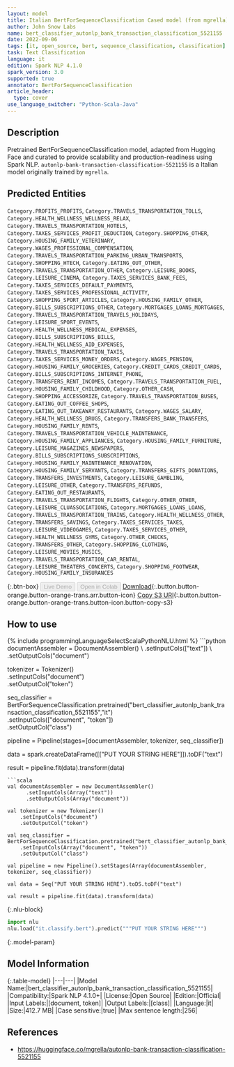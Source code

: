 ```yaml
---
layout: model
title: Italian BertForSequenceClassification Cased model (from mgrella)
author: John Snow Labs
name: bert_classifier_autonlp_bank_transaction_classification_5521155
date: 2022-09-06
tags: [it, open_source, bert, sequence_classification, classification]
task: Text Classification
language: it
edition: Spark NLP 4.1.0
spark_version: 3.0
supported: true
annotator: BertForSequenceClassification
article_header:
  type: cover
use_language_switcher: "Python-Scala-Java"
---
```


## Description

Pretrained BertForSequenceClassification model, adapted from Hugging Face and curated to provide scalability and production-readiness using Spark NLP. `autonlp-bank-transaction-classification-5521155` is a Italian model originally trained by `mgrella`.

## Predicted Entities

`Category.PROFITS_PROFITS`, `Category.TRAVELS_TRANSPORTATION_TOLLS`, `Category.HEALTH_WELLNESS_WELLNESS_RELAX`, `Category.TRAVELS_TRANSPORTATION_HOTELS`, `Category.TAXES_SERVICES_PROFIT_DEDUCTION`, `Category.SHOPPING_OTHER`, `Category.HOUSING_FAMILY_VETERINARY`, `Category.WAGES_PROFESSIONAL_COMPENSATION`, `Category.TRAVELS_TRANSPORTATION_PARKING_URBAN_TRANSPORTS`, `Category.SHOPPING_HTECH`, `Category.EATING_OUT_OTHER`, `Category.TRAVELS_TRANSPORTATION_OTHER`, `Category.LEISURE_BOOKS`, `Category.LEISURE_CINEMA`, `Category.TAXES_SERVICES_BANK_FEES`, `Category.TAXES_SERVICES_DEFAULT_PAYMENTS`, `Category.TAXES_SERVICES_PROFESSIONAL_ACTIVITY`, `Category.SHOPPING_SPORT_ARTICLES`, `Category.HOUSING_FAMILY_OTHER`, `Category.BILLS_SUBSCRIPTIONS_OTHER`, `Category.MORTGAGES_LOANS_MORTGAGES`, `Category.TRAVELS_TRANSPORTATION_TRAVELS_HOLIDAYS`, `Category.LEISURE_SPORT_EVENTS`, `Category.HEALTH_WELLNESS_MEDICAL_EXPENSES`, `Category.BILLS_SUBSCRIPTIONS_BILLS`, `Category.HEALTH_WELLNESS_AID_EXPENSES`, `Category.TRAVELS_TRANSPORTATION_TAXIS`, `Category.TAXES_SERVICES_MONEY_ORDERS`, `Category.WAGES_PENSION`, `Category.HOUSING_FAMILY_GROCERIES`, `Category.CREDIT_CARDS_CREDIT_CARDS`, `Category.BILLS_SUBSCRIPTIONS_INTERNET_PHONE`, `Category.TRANSFERS_RENT_INCOMES`, `Category.TRAVELS_TRANSPORTATION_FUEL`, `Category.HOUSING_FAMILY_CHILDHOOD`, `Category.OTHER_CASH`, `Category.SHOPPING_ACCESSORIZE`, `Category.TRAVELS_TRANSPORTATION_BUSES`, `Category.EATING_OUT_COFFEE_SHOPS`, `Category.EATING_OUT_TAKEAWAY_RESTAURANTS`, `Category.WAGES_SALARY`, `Category.HEALTH_WELLNESS_DRUGS`, `Category.TRANSFERS_BANK_TRANSFERS`, `Category.HOUSING_FAMILY_RENTS`, `Category.TRAVELS_TRANSPORTATION_VEHICLE_MAINTENANCE`, `Category.HOUSING_FAMILY_APPLIANCES`, `Category.HOUSING_FAMILY_FURNITURE`, `Category.LEISURE_MAGAZINES_NEWSPAPERS`, `Category.BILLS_SUBSCRIPTIONS_SUBSCRIPTIONS`, `Category.HOUSING_FAMILY_MAINTENANCE_RENOVATION`, `Category.HOUSING_FAMILY_SERVANTS`, `Category.TRANSFERS_GIFTS_DONATIONS`, `Category.TRANSFERS_INVESTMENTS`, `Category.LEISURE_GAMBLING`, `Category.LEISURE_OTHER`, `Category.TRANSFERS_REFUNDS`, `Category.EATING_OUT_RESTAURANTS`, `Category.TRAVELS_TRANSPORTATION_FLIGHTS`, `Category.OTHER_OTHER`, `Category.LEISURE_CLUASSOCIATIONS`, `Category.MORTGAGES_LOANS_LOANS`, `Category.TRAVELS_TRANSPORTATION_TRAINS`, `Category.HEALTH_WELLNESS_OTHER`, `Category.TRANSFERS_SAVINGS`, `Category.TAXES_SERVICES_TAXES`, `Category.LEISURE_VIDEOGAMES`, `Category.TAXES_SERVICES_OTHER`, `Category.HEALTH_WELLNESS_GYMS`, `Category.OTHER_CHECKS`, `Category.TRANSFERS_OTHER`, `Category.SHOPPING_CLOTHING`, `Category.LEISURE_MOVIES_MUSICS`, `Category.TRAVELS_TRANSPORTATION_CAR_RENTAL`, `Category.LEISURE_THEATERS_CONCERTS`, `Category.SHOPPING_FOOTWEAR`, `Category.HOUSING_FAMILY_INSURANCES`

{:.btn-box}
<button class="button button-orange" disabled>Live Demo</button>
<button class="button button-orange" disabled>Open in Colab</button>
[Download](https://s3.amazonaws.com/auxdata.johnsnowlabs.com/public/models/bert_classifier_autonlp_bank_transaction_classification_5521155_it_4.1.0_3.0_1662502555976.zip){:.button.button-orange.button-orange-trans.arr.button-icon}
[Copy S3 URI](s3://auxdata.johnsnowlabs.com/public/models/bert_classifier_autonlp_bank_transaction_classification_5521155_it_4.1.0_3.0_1662502555976.zip){:.button.button-orange.button-orange-trans.button-icon.button-copy-s3}

## How to use



<div class="tabs-box" markdown="1">
{% include programmingLanguageSelectScalaPythonNLU.html %}
```python
documentAssembler = DocumentAssembler() \
    .setInputCols(["text"]) \
    .setOutputCols("document")

tokenizer = Tokenizer() \
    .setInputCols("document") \
    .setOutputCol("token")

seq_classifier = BertForSequenceClassification.pretrained("bert_classifier_autonlp_bank_transaction_classification_5521155","it") \
    .setInputCols(["document", "token"]) \
    .setOutputCol("class")
    
pipeline = Pipeline(stages=[documentAssembler, tokenizer, seq_classifier])

data = spark.createDataFrame([["PUT YOUR STRING HERE"]]).toDF("text")

result = pipeline.fit(data).transform(data)
```
```scala
val documentAssembler = new DocumentAssembler() 
      .setInputCols(Array("text")) 
      .setOutputCols(Array("document"))
      
val tokenizer = new Tokenizer()
    .setInputCols("document")
    .setOutputCol("token")
 
val seq_classifier = BertForSequenceClassification.pretrained("bert_classifier_autonlp_bank_transaction_classification_5521155","it") 
    .setInputCols(Array("document", "token")) 
    .setOutputCol("class")
   
val pipeline = new Pipeline().setStages(Array(documentAssembler, tokenizer, seq_classifier))

val data = Seq("PUT YOUR STRING HERE").toDS.toDF("text")

val result = pipeline.fit(data).transform(data)
```


{:.nlu-block}
```python
import nlu
nlu.load("it.classify.bert").predict("""PUT YOUR STRING HERE""")
```

</div>

{:.model-param}
## Model Information

{:.table-model}
|---|---|
|Model Name:|bert_classifier_autonlp_bank_transaction_classification_5521155|
|Compatibility:|Spark NLP 4.1.0+|
|License:|Open Source|
|Edition:|Official|
|Input Labels:|[document, token]|
|Output Labels:|[class]|
|Language:|it|
|Size:|412.7 MB|
|Case sensitive:|true|
|Max sentence length:|256|

## References

- https://huggingface.co/mgrella/autonlp-bank-transaction-classification-5521155